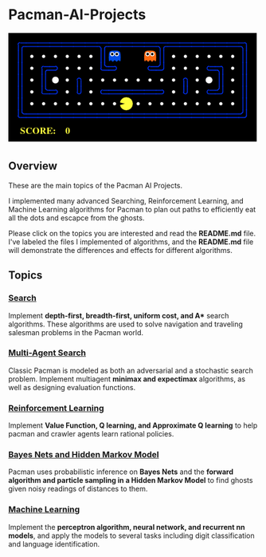 # Pacman-AI-Projects
<img src="./images/pacman_game.gif">

## Overview
These are the main topics of the Pacman AI Projects. 

I implemented many advanced Searching, Reinforcement Learning, and Machine Learning algorithms for Pacman to plan out paths to efficiently eat all the dots and escapce from the ghosts.

Please click on the topics you are interested and read the **README.md** file. I've labeled the files I implemented of algorithms, and the **README.md** file will demonstrate the differences and effects for different algorithms.

## Topics

### [Search](Search)
Implement __depth-first, breadth-first, uniform cost, and A*__ search algorithms. These algorithms are used to solve navigation and traveling salesman problems in the Pacman world.
### [Multi-Agent Search](multiagent)
Classic Pacman is modeled as both an adversarial and a stochastic search problem. Implement multiagent __minimax and expectimax__ algorithms, as well as designing evaluation functions.
### [Reinforcement Learning](reinforcement)
Implement __Value Function, Q learning, and Approximate Q learning__ to help pacman and crawler agents learn rational policies.
### [Bayes Nets and Hidden Markov Model](tracking)
Pacman uses probabilistic inference on __Bayes Nets__ and the __forward algorithm and particle sampling in a Hidden Markov Model__ to find ghosts given noisy readings of distances to them.
### [Machine Learning](machinelearning)
Implement the __perceptron algorithm, neural network, and recurrent nn models__, and apply the models to several tasks including digit classification and language identification.
